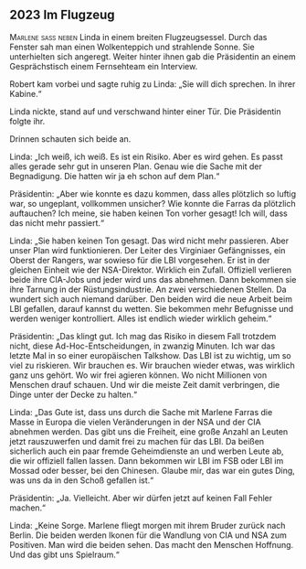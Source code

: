 ## **2023** Im Flugzeug

<span style="font-variant:small-caps;">Marlene saß neben</span> Linda in einem breiten Flugzeugsessel.
Durch das Fenster sah man einen Wolkenteppich und strahlende Sonne.
Sie unterhielten sich angeregt.
Weiter hinter ihnen gab die Präsidentin an einem Gesprächstisch einem Fernsehteam ein Interview.

Robert kam vorbei und sagte ruhig zu Linda: „Sie will dich sprechen.
In ihrer Kabine.“

Linda nickte, stand auf und verschwand hinter einer Tür.
Die Präsidentin folgte ihr.

Drinnen schauten sich beide an.

Linda: „Ich weiß, ich weiß.
Es ist ein Risiko.
Aber es wird gehen.
Es passt alles gerade sehr gut in unseren Plan.
Genau wie die Sache mit der Begnadigung.
Die hatten wir ja eh schon auf dem Plan.“

Präsidentin: „Aber wie konnte es dazu kommen, dass alles plötzlich so luftig war, so ungeplant, vollkommen unsicher?
Wie konnte die Farras da plötzlich auftauchen?
Ich meine, sie haben keinen Ton vorher gesagt!
Ich will, dass das nicht mehr passiert.“

Linda: „Sie haben keinen Ton gesagt.
Das wird nicht mehr passieren.
Aber unser Plan wird funktionieren.
Der Leiter des Virginiaer Gefängnisses, ein Oberst der Rangers, war sowieso für die LBI vorgesehen.
Er ist in der gleichen Einheit wie der NSA-Direktor.
Wirklich ein Zufall.
Offiziell verlieren beide ihre CIA-Jobs und jeder wird uns das abnehmen.
Dann bekommen sie ihre Tarnung in der Rüstungsindustrie.
An zwei verschiedenen Stellen.
Da wundert sich auch niemand darüber.
Den beiden wird die neue Arbeit beim LBI gefallen, darauf kannst du wetten.
Sie bekommen mehr Befugnisse und werden weniger kontrolliert.
Alles ist endlich wieder wirklich geheim.“

Präsidentin: „Das klingt gut.
Ich mag das Risiko in diesem Fall trotzdem nicht, diese Ad-Hoc-Entscheidungen, in zwanzig Minuten.
Ich war das letzte Mal in so einer europäischen Talkshow.
Das LBI ist zu wichtig, um so viel zu riskieren.
Wir brauchen es.
Wir brauchen wieder etwas, was wirklich ganz uns gehört.
Wo wir frei agieren können.
Wo nicht Millionen von Menschen drauf schauen.
Und wir die meiste Zeit damit verbringen, die Dinge unter der Decke zu halten.“

Linda: „Das Gute ist, dass uns durch die Sache mit Marlene Farras die Masse in Europa die vielen Veränderungen in der NSA und der CIA abnehmen werden.
Das gibt uns die Freiheit, eine große Anzahl an Leuten jetzt rauszuwerfen und damit frei zu machen für das LBI.
Da beißen sicherlich auch ein paar fremde Geheimdienste an und werben Leute ab, die wir offiziell fallen lassen.
Dann bekommen wir LBI im FSB oder LBI im Mossad oder besser, bei den Chinesen.
Glaube mir, das war ein gutes Ding, was uns da in den Schoß gefallen ist.“

Präsidentin: „Ja.
Vielleicht.
Aber wir dürfen jetzt auf keinen Fall Fehler machen.“

Linda: „Keine Sorge.
Marlene fliegt morgen mit ihrem Bruder zurück nach Berlin.
Die beiden werden Ikonen für die Wandlung von CIA und NSA zum Positiven.
Man wird die beiden sehen.
Das macht den Menschen Hoffnung.
Und das gibt uns Spielraum.“

